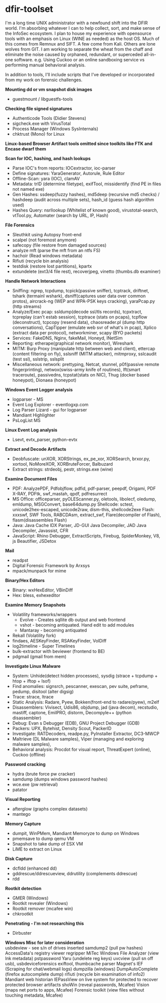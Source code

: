 # dfir-toolset
I'm a long time UNIX administrator with a newfound shift into the DFIR world.  I'm absorbing whatever I can to help collect, sort, and make sense of the InfoSec ecosystem.  I plan to house my experience with opensource tools with an emphasis on Linux (WINE as needed) as the host OS.  Much of this comes from Remnux and SIFT.  A few come from Kali.  Others are lone wolves from GIT.  I am working to separate the wheat from the chaff and eliminate the noise caused by orphaned, redundant, or superceded all-in-one software.  e.g. Using Cuckoo or an online sandboxing service vs performing manual behavioral analysis.  

In addition to tools, I'll include scripts that I've developed or incorporated from my work on forensic challenges.  

**Mounting dd or vm snapshot disk images**  
* guestmount / libguestfs-tools  

**Checking file signed signatures**  
* Authenticode Tools (Didier Stevens)
* sigcheck.exe with VirusTotal
* Process Manager (Windows SysInternals)
* chktrust (Mono) for Linux

**Linux-based Browser Artifact tools omitted since toolkits like FTK and Encase dwarf them**  
    
**Scan for IOC, hashing, and hash lookups**  
* Parse IOC's from reports: IOCextractor, ioc-parser
* Define signatures: YaraGenerator, Autorule, Rule Editor
* Offline-Scan: yara (IOC), clamAV
* Metadata: trID (determine filetype), exifTool, missidentify (find PE in files not named exe)
* Gen Hashes: ssdeep(fuzzy hashes), md5deep (recursive md5 checks) / hashdeep (audit across multiple sets), hash_id (guess hash algorithm used)
* Hashes Query: nsrllookup (Whitelist of known good), virustotal-search, vtTool.py, Automater (search by URL, IP, Hash)

**File Forensics**  
* Sleuthkit using Autopsy front-end
* scalpel (not foremost anymore)
* safecopy (file restore from damaged sources)
* analyze mft (parse the mft from an ntfs FS)
* hachoir (Read windows metadata)
* Rifiuti (recycle bin analysis)
* testdisk (restore lost partitions), kpartx
* extundelete (ext3/4 file rest), recoverjpeg, vinetto (thumbs.db examiner)

**Handle Network Interactions**  
* Sniffing: ngrep, tcpdump, tcpick(passive sniffer), tcptrack, driftnet, tshark (termainl wshark),
dsniff(captures user data over common protos), aircrack-ng (WEP and WPA-PSK keys cracking), 
yaraPcap.py (http streams)
* Analyze/Exec pcap: ssldump(decode ssl/tls records), tcpxtract, tcpreplay (can't estab session), tcptrace (stats on pcaps), tcpflow (deconstruct), tcpcopy (resend data), chaosreader.pl (dump http conversations), CapTipper (emulate web svr of what's in pcap), Xplico (extract data per protocol), networkminer, scapy (BYO packets)
* Services: FakeDNS, Nginx, fakeMail, Honeyd, INetSim
* Reporting: etherape(graphical network monitor), Wireshark
* MITM: Burp Proxy (manipulate http between web and client), ettercap (content filtering on fly), sslsniff (MITM attacker), mitmproxy, sslcaudit (test ssl), sslstrip, sslsplit
* Miscellaneous network: prettyping, Netcat, stunnel, p0f(passive remote fingerprinting), netwox(swiss-army knife of routines), lft(smart traceroute), passivedns, tcpstat(stats on NIC), Thug (docker based honeypot), Dionaea (honeypot)

**Windows Event Logger analysis**  
* logparser - MS
* Event Log Explorer - eventlogxp.com
* Log Parser Lizard - gui for logparser
* Mandiant Highlighter
* PsLogList MS

**Linux Event Log analysis**  
* Lsevt, evtx_parser, python-evtx

**Extract and Decode Artifacts**  
* Deobfuscate: unXOR, XORStrings, ex_pe_xor, XORSearch, brxor.py, xortool, NoMoreXOR, XORBruteForcer, Balbuzard
* Extract strings: strdeobj, pestr, strings.exe (wine)

**Examine Document Files**  
* PDF: AnalyzePDF, Pdfobjflow, pdfid, pdf-parser, peepdf, Origami, PDF X-RAY, PDFtk, swf_mastah, qpdf, pdfresurrect
* MS Office: officeparser, pyOLEScanner.py, oletools, libolecf, oledump, emldump, MSGConvert, base64dump.py
    Shellcode: sctest, unicode2hex-escaped, unicode2raw, dism-this, shellcode2exe
    Flash: xxxswf, SWF Tools, RABCDAsm, extract_swf, Flare(decompiler of Flash), flasm(disassembles Flash)
* Java: Java Cache IDX Parser, JD-GUI Java Decompiler, JAD Java Decompiler, Javassist, CFR
* JavaScript: Rhino Debugger, ExtractScripts, Firebug, SpiderMonkey, V8, js Beautifier, JSDetox
    
**Mail**  
* readpst
* Digital Forensic Framework by Arxsys
* mpack/munpack for mime

**Binary/Hex Editors**  
* Binary: wxHexEditor, VBinDiff
* Hex: bless, exhexeditor

**Examine Memory Snapshots**  
* Volatility frameworks/wrappers
  * Evolve - Creates sqllite db output and web frontend
  * vshot - becoming antiquated.  Hand edit to add modules
  * Mantaray - becoming antiquated
* Rekall (Volatility fork)
* findaes, AESKeyFinder, RSAKeyFinder, VolDiff
* log2timeline - Super Timelines 
* bulk-extractor with beviewer (frontend to BE)
* pdgmail (gmail from mem)

**Investigate Linux Malware**  
* System: Unhide(detect hidden processes), sysdig (strace + tcpdump + htop + iftop + lsof)
* Find anomalies: signsrch, pescanner, exescan, pev suite, peframe, pedump, disitool (alter digsig)
* Trace: strace, ltrace
* Static Analysis: Radare, Pyew, Bokken(front-end to radare/pyew), m2elf
* Disassemblers: Vivisect, Udis86, objdump, jad (java decom), recstudio, mastiff, captone, EmilPRO, distorm, Decompyle++ (python disassembler)
* Debug: Evan s Debugger (EDB), GNU Project Debugger (GDB)
* Packers: UPX, Bytehist, Density Scout, PackerID
* Investigate: RATDecoders, readpe.py, PyInstaller Extractor, DC3-MWCP
* Maltrieve (DL Malware samples), Viper (managing and exploring malware samples), 
* Behavioral analysis: Procdot for visual report, ThreatExpert (online), Cuckoo (offline)

**Password cracking**  
* hydra (brute force pw cracker)
* samdump (dumps windows password hashes)
* wce.exe (pw retrieval)
* patator

**Visual Reporting**  
* afterglow (graphs complex datasets)
* mantego

**Memory Capture**  
* dumpit, WinPMem, Mandiant Memoryze to dump on Windows
* pmemsave to dump qemu VM
* Snapshot to take dump of ESX VM
* LiME to extract on Linux

**Disk Capture**  
* dcfldd (enhanced dd)
* gddrescue/ddrescueview, ddrutility (complements ddrescue)
* rdd

**Rootkit detection**  
* GMER (Windows)  
* Rootkit revealer (Windows)  
* Rootkit remover (mcafee win)  
* chkrootkit  

**Penetrating - I'm not researching this**  
* Dirbuster  

**Windows Misc for later consideration**  
  usbdeview - see s/n of drives inserted
  samdump2 (pull pw hashes)
  AccessData's registry viewer
  regripper
  MiTec Windows File Analyzer (view lnk metadata)
  pstpassword
  Yaru (undelete reg keys)
  uvcview (pull sn off usb), usbdeviceforensics
  exiftool, thumbcache parser
  Magnet's IEF (Scraping for chat/webmail logs)
  dumpzilla (windows)
  DumpAutoComplete (firefox autocomplete dump)
  rifiuti (recycle bin examination of info2)
  Mandiant web historian
  IEPassView on live system for protected to recover protected browser artifacts
  shoWin (reveal passwords, Mcafee)
  Vision (maps net ports to apps, Mcafee)
  Forensic toolkit (view files without touching metadata, Mcafee)
